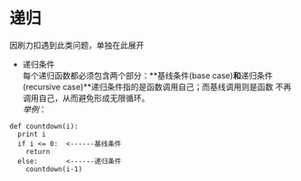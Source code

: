 # 递归
因刷力扣遇到此类问题，单独在此展开
* 递归条件  
每个递归函数都必须包含两个部分：**基线条件(base case)**和**递归条件(recursive case)**递归条件指的是函数调用自己；而基线调用则是函数
不再调用自己，从而避免形成无限循环。  
*举例*：  
```
def countdown(i):
  print i
  if i <= 0:  <------基线条件
    return
  else:       <------递归条件
    countdown(i-1)
```
